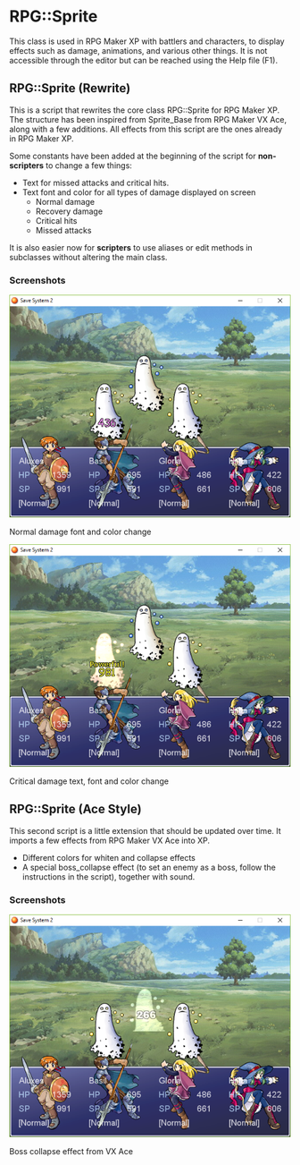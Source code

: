 # RPG::Sprite
This class is used in RPG Maker XP with battlers and characters, to display effects such as damage, animations, and various other things. It is not accessible through the editor but can be reached using the Help file (F1).


## RPG::Sprite (Rewrite)
This is a script that rewrites the core class RPG::Sprite for RPG Maker XP. The structure has been inspired from Sprite_Base from RPG Maker VX Ace, along with a few additions. All effects from this script are the ones already in RPG Maker XP.

Some constants have been added at the beginning of the script for **non-scripters** to change a few things:
* Text for missed attacks and critical hits.
* Text font and color for all types of damage displayed on screen
  * Normal damage
  * Recovery damage
  * Critical hits
  * Missed attacks

It is also easier now for **scripters** to use aliases or edit methods in subclasses without altering the main class.

### Screenshots
![Normal screen](../RPG-Sprite/rpg_sprite_screen1.png)

Normal damage font and color change

![Critical screen](../RPG-Sprite/rpg_sprite_screen2.png)

Critical damage text, font and color change


## RPG::Sprite (Ace Style)
This second script is a little extension that should be updated over time. It imports a few effects from RPG Maker VX Ace into XP.
- Different colors for whiten and collapse effects
- A special boss_collapse effect (to set an enemy as a boss, follow the instructions in the script), together with sound.

### Screenshots
![Boss collapse](../RPG-Sprite/rpg_sprite_screen3.png)

Boss collapse effect from VX Ace
